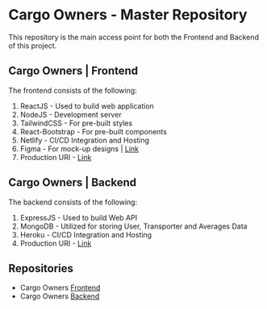 # Cargo Owners - Master Repository

This repository is the main access point for both the Frontend and Backend of this project.

## Cargo Owners | Frontend

The frontend consists of the following:

1. ReactJS - Used to build web application
2. NodeJS - Development server
3. TailwindCSS - For pre-built styles
4. React-Bootstrap - For pre-built components
5. Netlify - CI/CD Integration and Hosting
6. Figma - For mock-up designs | [Link](https://www.figma.com/community/file/1042466647808574080/Cargo-Owners)
7. Production URI - [Link](https://cargo-owners-fe.netlify.app/)

## Cargo Owners | Backend

The backend consists of the following:

1. ExpressJS - Used to build Web API
2. MongoDB - Utilized for storing User, Transporter and Averages Data
3. Heroku - CI/CD Integration and Hosting
4. Production URI - [Link](https://cargo-owners-api.herokuapp.com/)

## Repositories

* Cargo Owners [Frontend](https://github.com/krampus-nuggets/cargo-owners-fe)
* Cargo Owners [Backend](https://github.com/krampus-nuggets/cargo-owners-be)